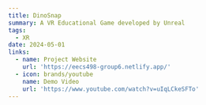 ```yaml
---
title: DinoSnap
summary: A VR Educational Game developed by Unreal
tags:
  - XR
date: 2024-05-01
links:
  - name: Project Website
    url: 'https://eecs498-group6.netlify.app/'
  - icon: brands/youtube
    name: Demo Video
    url: 'https://www.youtube.com/watch?v=uIqLCkeSFTo'
---
```


